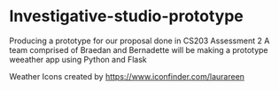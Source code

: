 # Investigative-studio-prototype
Producing a prototype for our proposal done in CS203 Assessment 2
A team comprised of Braedan and Bernadette will be making a prototype weeather app using Python and Flask 

Weather Icons created by https://www.iconfinder.com/laurareen
